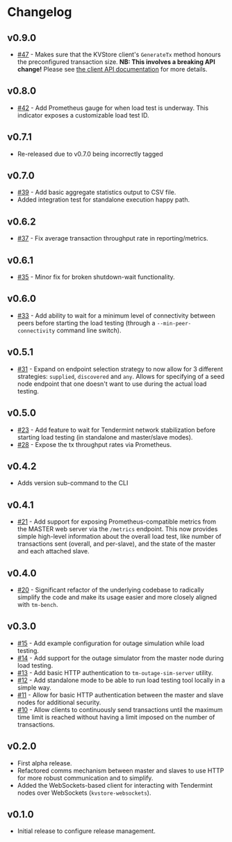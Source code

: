 # Changelog

## v0.9.0
* [\#47](https://github.com/onomyprotocol/tm-load-test/pull/47) - Makes sure
  that the KVStore client's `GenerateTx` method honours the preconfigured
  transaction size. **NB: This involves a breaking API change!** Please see
  [the client API documentation](./pkg/loadtest/README.md) for more details.

## v0.8.0
* [\#42](https://github.com/onomyprotocol/tm-load-test/pull/42) - Add Prometheus
  gauge for when load test is underway. This indicator exposes a customizable
  load test ID.

## v0.7.1
* Re-released due to v0.7.0 being incorrectly tagged

## v0.7.0
* [\#39](https://github.com/onomyprotocol/tm-load-test/pull/40) - Add basic
  aggregate statistics output to CSV file.
* Added integration test for standalone execution happy path.

## v0.6.2
* [\#37](https://github.com/onomyprotocol/tm-load-test/pull/37) - Fix average
  transaction throughput rate in reporting/metrics.

## v0.6.1
* [\#35](https://github.com/onomyprotocol/tm-load-test/pull/35) - Minor fix for
  broken shutdown-wait functionality.

## v0.6.0
* [\#33](https://github.com/onomyprotocol/tm-load-test/pull/33) - Add ability
  to wait for a minimum level of connectivity between peers before starting the
  load testing (through a `--min-peer-connectivity` command line switch).

## v0.5.1
* [\#31](https://github.com/onomyprotocol/tm-load-test/pull/31) - Expand on
  endpoint selection strategy to now allow for 3 different strategies:
  `supplied`, `discovered` and `any`. Allows for specifying of a seed node
  endpoint that one doesn't want to use during the actual load testing.

## v0.5.0
* [\#23](https://github.com/onomyprotocol/tm-load-test/pull/23) - Add
  feature to wait for Tendermint network stabilization before starting load
  testing (in standalone and master/slave modes).
* [\#28](https://github.com/onomyprotocol/tm-load-test/pull/28) - Expose the
  tx throughput rates via Prometheus.

## v0.4.2
* Adds version sub-command to the CLI

## v0.4.1
* [\#21](https://github.com/onomyprotocol/tm-load-test/pull/21) - Add support
  for exposing Prometheus-compatible metrics from the MASTER web server via
  the `/metrics` endpoint. This now provides simple high-level information
  about the overall load test, like number of transactions sent (overall, and
  per-slave), and the state of the master and each attached slave.

## v0.4.0
* [\#20](https://github.com/onomyprotocol/tm-load-test/pull/20) - Significant
  refactor of the underlying codebase to radically simplify the code and make
  its usage easier and more closely aligned with `tm-bench`.

## v0.3.0
* [\#15](https://github.com/onomyprotocol/tm-load-test/pull/14) - Add example
  configuration for outage simulation while load testing.
* [\#14](https://github.com/onomyprotocol/tm-load-test/pull/14) - Add support for
  the outage simulator from the master node during load testing.
* [\#13](https://github.com/onomyprotocol/tm-load-test/pull/13) - Add basic HTTP
  authentication to `tm-outage-sim-server` utility.
* [\#12](https://github.com/onomyprotocol/tm-load-test/pull/12) - Add standalone
  mode to be able to run load testing tool locally in a simple way.
* [\#11](https://github.com/onomyprotocol/tm-load-test/pull/11) - Allow for basic
  HTTP authentication between the master and slave nodes for additional
  security.
* [\#10](https://github.com/onomyprotocol/tm-load-test/pull/10) - Allow clients
  to continuously send transactions until the maximum time limit is reached
  without having a limit imposed on the number of transactions.

## v0.2.0
* First alpha release.
* Refactored comms mechanism between master and slaves to use HTTP for more
  robust communication and to simplify.
* Added the WebSockets-based client for interacting with Tendermint nodes over
  WebSockets (`kvstore-websockets`).

## v0.1.0
* Initial release to configure release management.

